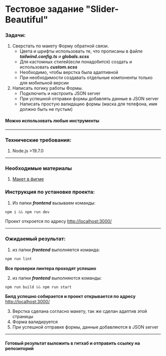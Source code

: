 <h1>Тестовое задание "Slider-Beautiful"</h1>

<h3>Задачи:</h3>

1) Сверстать по макету Форму обратной связи.
    - Цвета и шрифты использовать те, что прописаны в файле ***tailwind.config.ts*** и ***globals.scss***
    - Для кастомных стилей(если понадобится) создать и использовать ***custom.scss***
    - Необходимо, чтобы верстка была адаптивной
    - При необходимости создавать отдельные компоненты только для мобильной версии
2) Написать логику работы Формы.
    - Подключить и настроить JSON server
    - При успешной отправки формы добавлять данные в JSON server
    - Написать простую валидацию формы (маска для телефона, имя должно быть не пустым)

<h4>Можно использовать любые инструменты<h4>

***
<h3>Технические требования:</h3>

1) Node.js >19.7.0 
***
<h3>Необходимые материалы</h3>

1) [Макет в фигме](https://www.figma.com/file/DlYxIgslpL5Hb2B61O3BGU/%D0%9C%D0%BB%D0%B0%D0%B4%D1%88%D0%B8%D0%B9?type=design&node-id=1-9&mode=design&t=CQ6QV3EkriPaCsqB-0)
<h3>Инструкция по установке проекта:</h3>

1) Из папки ***frontend*** вызываем команды:
```php
npm i && npm run dev
```
Проект откроется по адресу
[http://localhost:3000/](http://localhost:3000/)

***
<h3>Ожидаемый результат:</h3>

1) из папки ***frontend*** выполняется команда:
```php
npm run lint
```
**Все проверки линтера проходят успешно**

2) из папки ***frontend*** выполняются команды:
```php
npm run build && npm run start
```
**Билд успешно собирается и проект открывается по адресу**
[http://localhost:3000/](http://localhost:3000/)

3) Верстка сделана согласно макету, так же сделан адаптив этой страницы
4) Форма валидируется
5) При успешной отправке формы, данные добавляются в JSON server

***
<h4>Готовый результат выложить в гитхаб и отправить ссылку на репозиторий</h4>
